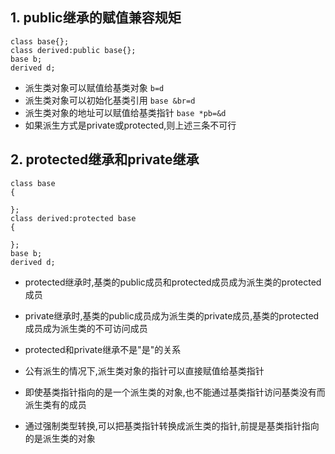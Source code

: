 ## 1. public继承的赋值兼容规矩

```
class base{};
class derived:public base{};
base b;
derived d;
```

* 派生类对象可以赋值给基类对象 `b=d`
* 派生类对象可以初始化基类引用 `base &br=d`
* 派生类对象的地址可以赋值给基类指针 `base *pb=&d`
* 如果派生方式是private或protected,则上述三条不可行


## 2. protected继承和private继承

```
class base
{

};
class derived:protected base
{

};
base b;
derived d;
```

* protected继承时,基类的public成员和protected成员成为派生类的protected成员
* private继承时,基类的public成员成为派生类的private成员,基类的protected成员成为派生类的不可访问成员
* protected和private继承不是"是"的关系

* 公有派生的情况下,派生类对象的指针可以直接赋值给基类指针
* 即使基类指针指向的是一个派生类的对象,也不能通过基类指针访问基类没有而派生类有的成员
* 通过强制类型转换,可以把基类指针转换成派生类的指针,前提是基类指针指向的是派生类的对象
